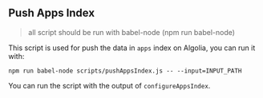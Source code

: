 ## Push Apps Index

> all script should be run with babel-node (npm run babel-node)

This script is used for push the data in `apps` index on Algolia, you can run it with:

```
npm run babel-node scripts/pushAppsIndex.js -- --input=INPUT_PATH
```

You can run the script with the output of `configureAppsIndex`.
